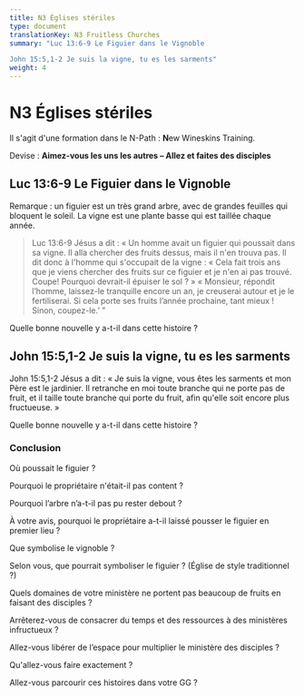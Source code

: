 ```yaml
---
title: N3 Églises stériles
type: document
translationKey: N3 Fruitless Churches
summary: "Luc 13:6-9 Le Figuier dans le Vignoble	

John 15:5,1-2 Je suis la vigne, tu es les sarments"
weight: 4
---
```

# N3 Églises stériles

Il s'agit d'une formation dans le N-Path : **N**ew Wineskins Training.

Devise : **Aimez-vous les uns les autres – Allez et faites des disciples**

## Luc 13:6-9 Le Figuier dans le Vignoble

Remarque : un figuier est un très grand arbre, avec de grandes feuilles qui bloquent le soleil. La vigne est une plante basse qui est taillée chaque année.

>   Luc 13:6-9 Jésus a dit : « Un homme avait un figuier qui poussait dans sa vigne. Il alla chercher des fruits dessus, mais il n'en trouva pas. Il dit donc à l'homme qui s'occupait de la vigne : « Cela fait trois ans que je viens chercher des fruits sur ce figuier et je n'en ai pas trouvé. Coupe! Pourquoi devrait-il épuiser le sol ? » « Monsieur, répondit l’homme, laissez-le tranquille encore un an, je creuserai autour et je le fertiliserai. Si cela porte ses fruits l’année prochaine, tant mieux ! Sinon, coupez-le.’ ”

Quelle bonne nouvelle y a-t-il dans cette histoire ?

## John 15:5,1-2 Je suis la vigne, tu es les sarments

John 15:5,1-2 Jésus a dit : « Je suis la vigne, vous êtes les sarments et mon Père est le jardinier. Il retranche en moi toute branche qui ne porte pas de fruit, et il taille toute branche qui porte du fruit, afin qu'elle soit encore plus fructueuse. »

Quelle bonne nouvelle y a-t-il dans cette histoire ?

### Conclusion

Où poussait le figuier ?

Pourquoi le propriétaire n'était-il pas content ?

Pourquoi l’arbre n’a-t-il pas pu rester debout ?

À votre avis, pourquoi le propriétaire a-t-il laissé pousser le figuier en premier lieu ?

Que symbolise le vignoble ?

Selon vous, que pourrait symboliser le figuier ? (Église de style traditionnel ?)

Quels domaines de votre ministère ne portent pas beaucoup de fruits en faisant des disciples ?

Arrêterez-vous de consacrer du temps et des ressources à des ministères infructueux ?

Allez-vous libérer de l’espace pour multiplier le ministère des disciples ?

Qu'allez-vous faire exactement ?

Allez-vous parcourir ces histoires dans votre GG ?

